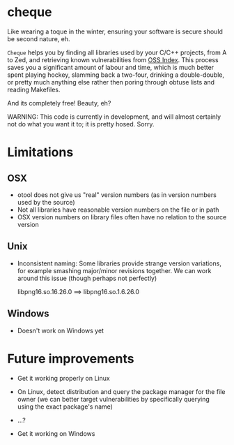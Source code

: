 cheque
======

Like wearing a toque in the winter, ensuring your software is secure should be
second nature, eh.

`Cheque` helps you by finding all libraries used by your C/C++ projects, from A to Zed,
and retrieving known vulnerabilities from [OSS Index](https://ossindex.sonatype.org/).
This process saves you a significant amount of labour and time, which is much
better spent playing hockey, slamming back a two-four, drinking a double-double,
or pretty much anything else rather then poring through obtuse lists and
reading Makefiles.

And its completely free! Beauty, eh?

WARNING: This code is currently in development, and will almost certainly not
do what you want it to; it is pretty hosed. Sorry.



Limitations
===========

OSX
-------------
* otool does not give us "real" version numbers (as in version numbers used by the source)
* Not all libraries have reasonable version numbers on the file or in path
* OSX version numbers on library files often have no relation to the source version


Unix
--------------
* Inconsistent naming: Some libraries provide strange version variations,
  for example smashing major/minor revisions together. We can work around this
  issue (though perhaps not perfectly)

    libpng16.so.16.26.0  ==>  libpng16.so.1.6.26.0


Windows
---------------
* Doesn't work on Windows yet


Future improvements
===================

* Get it working properly on Linux
* On Linux, detect distribution and query the package manager for the file
  owner (we can better target vulnerabilities by specifically querying using
  the exact package's name)
* ...?

* Get it working on Windows
